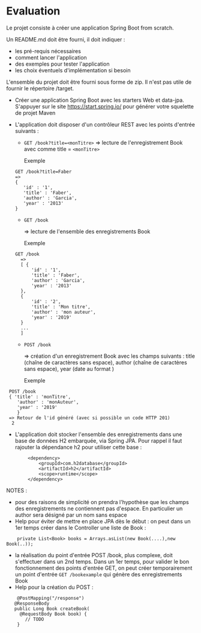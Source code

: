 # Evaluation

Le projet consiste à créer une application Spring Boot from scratch.

Un README.md doit être fourni, il doit indiquer :
- les pré-requis nécessaires
- comment lancer l'application
- des exemples pour tester l'application
- les choix éventuels d'implémentation si besoin

L'ensemble du projet doit être fourni sous forme de zip. Il n'est pas utile de fournir le répertoire /target.

- Créer une application Spring Boot avec les starters Web et data-jpa. S'appuyer sur le site https://start.spring.io/ pour générer votre squelette de projet Maven 

- L'application doit disposer d'un contrôleur REST avec les points d'entrée suivants :
  - `GET /book?title=<monTitre>` 
      => lecture de l'enregistrement Book avec comme title = `<monTitre>`
      
      Exemple 
  ```
  GET /book?title=Faber
  =>
  {
     'id' : '1',
     'title' : 'Faber',
     'author' : 'Garcia',
     'year' : '2013'
  }
  ```
  - `GET /book`

      => lecture de l'ensemble des enregistrements Book
  
      Exemple 
  ```
  GET /book
    =>
    [ {
        'id' : '1',
        'title' : 'Faber',
        'author' : 'Garcia',
        'year' : '2013'
    },
    {
        'id' : '2',
        'title' : 'Mon titre',
        'author' : 'mon auteur',
        'year' : '2019'
    }
    ...
    ]
  ```
  
  
  - `POST /book`
 
      => création d'un enregistrement Book avec les champs suivants : title (chaîne de caractères sans espace), author (chaîne de caractères sans espace), year (date au format <YYYY>)
 
     Exemple 
 ```
  POST /book
  { 'title' : 'monTitre',
     'author' : 'monAuteur',
     'year' : '2019'
     }
  => Retour de l'id généré (avec si possible un code HTTP 201)
   2  
 ```
 
- L'application doit stocker l'ensemble des enregistrements dans une base de données H2 embarquée, via Spring JPA. Pour rappel il faut rajouter la dépendance h2 pour utiliser cette base :

```
		<dependency>
			<groupId>com.h2database</groupId>
			<artifactId>h2</artifactId>
			<scope>runtime</scope>
		</dependency>
```


NOTES : 
- pour des raisons de simplicité on prendra l'hypothèse que les champs des enregistrements ne contiennent pas d'espace. En particulier un author sera désigné par un nom sans espace
- Help pour éviter de mettre en place JPA dès le début : on peut dans un 1er temps créer dans le Controller une liste de Book :
```
    private List<Book> books = Arrays.asList(new Book(....),new Book(..));

```

- la réalisation du point d'entrée POST /book, plus complexe, doit s'effectuer dans un 2nd temps. Dans un 1er temps, pour valider le bon fonctionnement des points d'entrée GET, on peut créer temporairement un point d'entrée `GET /bookexample` qui génère des enregistrements Book
 - Help pour la création du POST :
 
 ```
     @PostMapping("/response")
    @ResponseBody
    public Long Book createBook(
      @RequestBody Book book) {
        // TODO
     }
``` 
